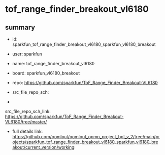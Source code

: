 # tof_range_finder_breakout_vl6180
 
## summary 
* id: sparkfun_tof_range_finder_breakout_vl6180_sparkfun_vl6180_breakout
* user: sparkfun
* name: tof_range_finder_breakout_vl6180
* board: sparkfun_vl6180_breakout
* repo: https://github.com/sparkfun/ToF_Range_Finder_Breakout-VL6180



* src_file_repo_sch: 
*
 src_file_repo_sch_link: https://github.com/sparkfun/ToF_Range_Finder_Breakout-VL6180/tree/master/
* full details link: https://github.com/oomlout/oomlout_oomp_project_bot_v_2/tree/main/projects/sparkfun_tof_range_finder_breakout_vl6180_sparkfun_vl6180_breakout/current_version/working  







